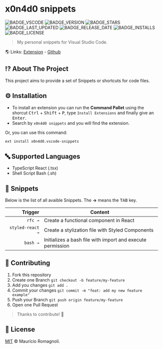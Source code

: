 # x0n4d0 snippets

![BADGE_VSCODE]
![BADGE_VERSION]
![BADGE_STARS]
![BADGE_LAST_UPDATED]
![BADGE_RELEASE_DATE]
![BADGE_INSTALLS]
![BADGE_LICENSE]

> My personal snippets for Visual Studio Code.

🌎 Links: [Extension](https://marketplace.visualstudio.com/items?itemName=x0n4d0.vscode-snippets) - [Github](https://github.com/x0n4d0/vscode-snippets)

## **⁉️ About The Project**

This project aims to provide a set of Snippets or shortcuts for code files. 

## **⚙️ Installation**

- To install an extension you can run the **Command Pallet** using the shorcut <kbd>Ctrl</kbd> + <kbd>Shift</kbd> + <kbd>P</kbd>, type `Install Extensions` and finally give an <kbd>Enter</kbd>.
- Search by `x0n4d0 snippets` and you will find the extension.

Or, you can use this command:

```bash
ext install x0n4d0.vscode-snippets
```
## **🔤 Supported Languages**

  - TypeScript React (.tsx)
  - Shell Script Bash (.sh)

## **📝 Snippets**

Below is the list of all avaible Snippets. The **→** means the <kbd>TAB</kbd> key.


|                    Trigger | Content                                                                      |
| -------------------------: | ----------------------------------------------------------------------------- |
|                    `rfc →` | Create a functional component in React                                             |
|           `styled-react →` | Create a stylization file with Styled Components                      |
|           `bash →` | Initializes a bash file with import and execute permission                      |

## **🌱 Contributing**

1. Fork this repository
2. Create one Branch `git checkout -b feature/my-feature`
3. Add you changes `git add .`
4. Commit your changes `git commit -m "feat: add my new feature example"`
5. Push your Branch `git push origin feature/my-feature`
6. Open one Pull Request

> Thanks to contribute! 🤝

## **📜 License**

[MIT](./LICENSE) &#169; Maurício Romagnoli.

<!-- BADGES -->

[BADGE_VSCODE]: https://img.shields.io/badge/Visual%20Studio%20Code-Snippets-blue
[BADGE_VERSION]: https://img.shields.io/visual-studio-marketplace/v/x0n4d0.vscode-snippets
[BADGE_LICENSE]: https://img.shields.io/github/license/x0n4d0/vscode-snippets
[BADGE_STARS]: https://img.shields.io/visual-studio-marketplace/stars/x0n4d0.vscode-snippets
[BADGE_LAST_UPDATED]: https://img.shields.io/visual-studio-marketplace/last-updated/x0n4d0.vscode-snippets
[BADGE_INSTALLS]: https://img.shields.io/visual-studio-marketplace/i/x0n4d0.vscode-snippets
[BADGE_RELEASE_DATE]: https://img.shields.io/visual-studio-marketplace/release-date/x0n4d0.vscode-snippets
